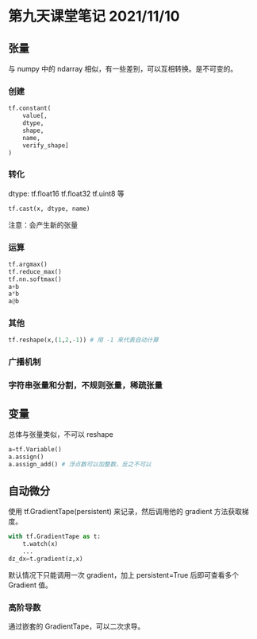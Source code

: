 # 第九天课堂笔记 2021/11/10

## 张量

与 numpy 中的 ndarray 相似，有一些差别，可以互相转换。是不可变的。

### 创建

```py
tf.constant(
    value[,
    dtype,
    shape,
    name,
    verify_shape]
)
```

### 转化

dtype: tf.float16 tf.float32 tf.uint8 等

```py
tf.cast(x, dtype, name)
```

注意：会产生新的张量

### 运算

```py
tf.argmax()
tf.reduce_max()
tf.nn.softmax()
a+b
a*b
a@b
```

### 其他

```py
tf.reshape(x,(1,2,-1)) # 用 -1 来代表自动计算
```

### 广播机制

### 字符串张量和分割，不规则张量，稀疏张量

## 变量

总体与张量类似，不可以 reshape

```py
a=tf.Variable()
a.assign()
a.assign_add() # 浮点数可以加整数，反之不可以
```

## 自动微分

使用 tf.GradientTape(persistent) 来记录，然后调用他的 gradient 方法获取梯度。

```py
with tf.GradientTape as t:
    t.watch(x)
    ...
dz_dx=t.gradient(z,x)
```

默认情况下只能调用一次 gradient，加上 persistent=True 后即可查看多个 Gradient 值。

### 高阶导数

通过嵌套的 GradientTape，可以二次求导。
